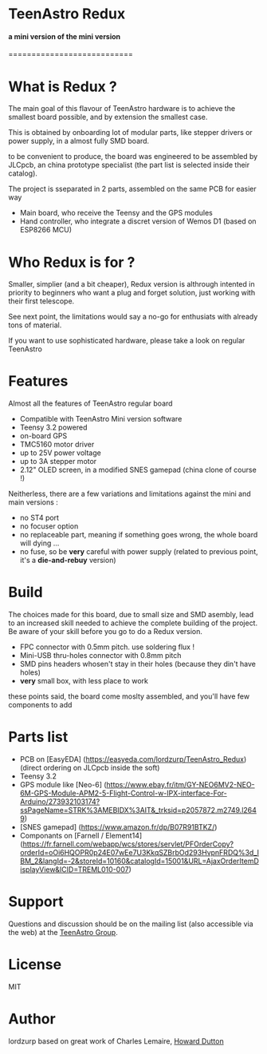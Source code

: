 # TeenAstro Redux
#### a mini version of the mini version
===========================

# What is Redux ?
The main goal of this flavour of TeenAstro hardware is to achieve the smallest board possible, and by extension the smallest case.

This is obtained by onboarding lot of modular parts, like stepper drivers or power supply, in a almost fully SMD board.

to be convenient to produce, the board was engineered to be assembled by JLCpcb, an china prototype specialist (the part list is selected inside their catalog).

The project is sseparated in 2 parts, assembled on the same PCB for easier way

* Main board, who receive the Teensy and the GPS modules
* Hand controller, who integrate a discret version of Wemos D1 (based on ESP8266 MCU)

# Who Redux is for ?
Smaller, simplier (and a bit cheaper), Redux version is althrough intented in priority to beginners who want a plug and forget solution, just working with their first telescope.

See next point, the limitations would say a no-go for enthusiats with already tons of material.

If you want to use sophisticated hardware, please take a look on regular TeenAstro

# Features
Almost all the features of TeenAstro regular board

* Compatible with TeenAstro Mini version software
* Teensy 3.2 powered
* on-board GPS
* TMC5160 motor driver
* up to 25V power voltage
* up to 3A stepper motor
* 2.12" OLED screen, in a modified SNES gamepad (china clone of course !) 

Neitherless, there are a few variations and limitations against the mini and main versions :

* no ST4 port
* no focuser option
* no replaceable part, meaning if something goes wrong, the whole board will dying ...
* no fuse, so be **very** careful with power supply (related to previous point, it's a **die-and-rebuy** version)

# Build
The choices made for this board, due to small size and SMD asembly, lead to an increased skill needed to achieve the complete building of the project. Be aware of your skill before you go to do a Redux version.

* FPC connector with 0.5mm pitch. use soldering flux !
* Mini-USB thru-holes connector with 0.8mm pitch
* SMD pins headers whosen't stay in their holes (because they din't have holes)
* **very** small box, with less place to work

these points said, the board come moslty assembled, and you'll have few components to add

# Parts list

* PCB on [EasyEDA] (https://easyeda.com/lordzurp/TeenAstro_Redux) (direct ordering on JLCpcb inside the soft)
* Teensy 3.2
* GPS module like [Neo-6] (https://www.ebay.fr/itm/GY-NEO6MV2-NEO-6M-GPS-Module-APM2-5-Flight-Control-w-IPX-interface-For-Arduino/273932103174?ssPageName=STRK%3AMEBIDX%3AIT&_trksid=p2057872.m2749.l2649)
* [SNES gamepad] (https://www.amazon.fr/dp/B07R91BTKZ/)
* Componants on [Farnell / Element14] (https://fr.farnell.com/webapp/wcs/stores/servlet/PFOrderCopy?orderId=oOi6HQOPR0p24E07wEe7U3KkqSZBrbOd293HvpnFRDQ%3d_IBM_2&langId=-2&storeId=10160&catalogId=15001&URL=AjaxOrderItemDisplayView&ICID=TREML010-007)



# Support
Questions and discussion should be on the mailing list (also accessible via the
web) at the [TeenAstro Group](https://groups.io/g/TeenAstro/wiki/Home).

# License
MIT

# Author
lordzurp
based on great work of Charles Lemaire, [Howard Dutton](http://www.stellarjourney.com)